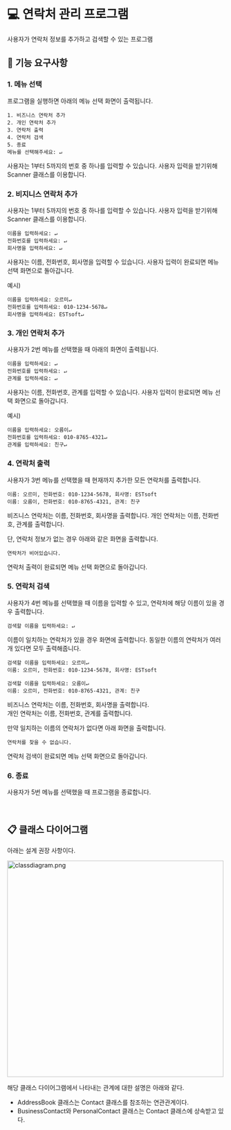 # :computer: 연락처 관리 프로그램 
사용자가 연락처 정보를 추가하고 검색할 수 있는 프로그램 

## :rocket: 기능 요구사항  

### 1. 메뉴 선택
프로그램을 실행하면 아래의 메뉴 선택 화면이 출력됩니다.

```
1. 비즈니스 연락처 추가
2. 개인 연락처 추가
3. 연락처 출력
4. 연락처 검색
5. 종료
메뉴를 선택해주세요: ↵
```
사용자는 1부터 5까지의 번호 중 하나를 입력할 수 있습니다. 사용자 입력을 받기위해 Scanner 클래스를 이용합니다.

### 2. 비지니스 연락처 추가 

사용자는 1부터 5까지의 번호 중 하나를 입력할 수 있습니다. 사용자 입력을 받기위해 Scanner 클래스를 이용합니다.

```
이름을 입력하세요: ↵
전화번호를 입력하세요: ↵
회사명을 입력하세요: ↵
```

사용자는 이름, 전화번호, 회사명을 입력할 수 있습니다. 사용자 입력이 완료되면 메뉴 선택 화면으로 돌아갑니다.

예시) 
```
이름을 입력하세요: 오르미↵
전화번호를 입력하세요: 010-1234-5678↵
회사명을 입력하세요: ESTsoft↵
```


### 3. 개인 연락처 추가 

사용자가 2번 메뉴를 선택했을 때 아래의 화면이 출력됩니다.

```
이름을 입력하세요: ↵
전화번호를 입력하세요: ↵
관계를 입력하세요: ↵
```
사용자는 이름, 전화번호, 관계를 입력할 수 있습니다. 사용자 입력이 완료되면 메뉴 선택 화면으로 돌아갑니다.

예시) 

```
이름을 입력하세요: 오름이↵
전화번호를 입력하세요: 010-8765-4321↵
관계를 입력하세요: 친구↵
```

### 4. 연락처 출력 

사용자가 3번 메뉴를 선택했을 때 현재까지 추가한 모든 연락처를 출력합니다.

```
이름: 오르미, 전화번호: 010-1234-5678, 회사명: ESTsoft
이름: 오름이, 전화번호: 010-8765-4321, 관계: 친구
```
비즈니스 연락처는 이름, 전화번호, 회사명을 출력합니다.
개인 연락처는 이름, 전화번호, 관계를 출력합니다.

단, 연락처 정보가 없는 경우 아래와 같은 화면을 출력합니다.

```
연락처가 비어있습니다.
```

연락처 출력이 완료되면 메뉴 선택 화면으로 돌아갑니다.

### 5. 연락처 검색 

사용자가 4번 메뉴를 선택했을 때 이름을 입력할 수 있고, 연락처에 해당 이름이 있을 경우 출력합니다.

```
검색할 이름을 입력하세요: ↵
```

이름이 일치하는 연락처가 있을 경우 화면에 출력합니다. 동일한 이름의 연락처가 여러 개 있다면 모두 출력해줍니다.

```
검색할 이름을 입력하세요: 오르미↵
이름: 오르미, 전화번호: 010-1234-5678, 회사명: ESTsoft
```
```
검색할 이름을 입력하세요: 오름이↵
이름: 오르미, 전화번호: 010-8765-4321, 관계: 친구
```

비즈니스 연락처는 이름, 전화번호, 회사명을 출력합니다.<br>
개인 연락처는 이름, 전화번호, 관계를 출력합니다.

만약 일치하는 이름의 연락처가 없다면 아래 화면을 출력합니다.
```
연락처를 찾을 수 없습니다.
```

연락처 검색이 완료되면 메뉴 선택 화면으로 돌아갑니다.

### 6. 종료 

사용자가 5번 메뉴를 선택했을 때 프로그램을 종료합니다.


<br> 

## :clipboard: 클래스 다이어그램 

아래는 설계 권장 사항이다. 

<img alt="classdiagram.png" src="https://github.com/www-author/java-contact-management-service/assets/148677085/a7e233d7-f6c0-40a1-98b9-659ebdfcf7a6" width="500">


해당 클래스 다이어그램에서 나타내는 관계에 대한 설명은 아래와 같다.

* AddressBook 클래스는 Contact 클래스를 참조하는 연관관계이다. 
* BusinessContact와 PersonalContact 클래스는 Contact 클래스에 상속받고 있다. 
